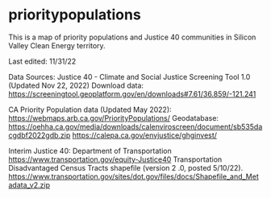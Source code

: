 # prioritypopulations

This is a map of priority populations and Justice 40 communities in Silicon Valley Clean Energy territory. 

Last edited: 11/31/22

Data Sources:
Justice 40 - Climate and Social Justice Screening Tool 1.0 (Updated Nov 22, 2022)
Download data: https://screeningtool.geoplatform.gov/en/downloads#7.61/36.859/-121.241

CA Priority Population data (Updated May 2022):
https://webmaps.arb.ca.gov/PriorityPopulations/
Geodatabase: https://oehha.ca.gov/media/downloads/calenviroscreen/document/sb535dacgdbf2022gdb.zip
https://calepa.ca.gov/envjustice/ghginvest/

Interim Justice 40: Department of Transportation
https://www.transportation.gov/equity-Justice40
Transportation Disadvantaged Census Tracts shapefile (version 2 .0, posted 5/10/22).
https://www.transportation.gov/sites/dot.gov/files/docs/Shapefile_and_Metadata_v2.zip

 
